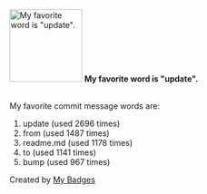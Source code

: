 <img src="https://my-badges.github.io/my-badges/favorite-word.png" alt="My favorite word is &quot;update&quot;." title="My favorite word is &quot;update&quot;." width="128">
<strong>My favorite word is &quot;update&quot;.</strong>
<br><br>

My favorite commit message words are:

1. update (used 2696 times)
2. from (used 1487 times)
3. readme.md (used 1178 times)
4. to (used 1141 times)
5. bump (used 967 times)


Created by <a href="https://github.com/my-badges/my-badges">My Badges</a>